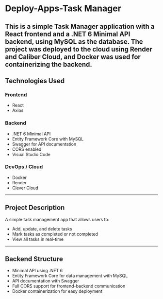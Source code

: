 # Deploy-Apps-Task Manager

This is a simple Task Manager application with a React frontend and a .NET 6 Minimal API backend, using MySQL as the database. The project was deployed to the cloud using Render and Caliber Cloud, and Docker was used for containerizing the backend.
---
## Technologies Used

### Frontend
- React  
- Axios  

### Backend
- .NET 6 Minimal API  
- Entity Framework Core with MySQL  
- Swagger for API documentation  
- CORS enabled  
- Visual Studio Code  

### DevOps / Cloud
- Docker  
- Render  
- Clever Cloud 
---
## Project Description

A simple task management app that allows users to:
- Add, update, and delete tasks  
- Mark tasks as completed or not completed  
- View all tasks in real-time  
---
## Backend Structure

- Minimal API using .NET 6  
- Entity Framework Core for data management with MySQL  
- API documentation with Swagger  
- Full CORS support for frontend-backend communication  
- Docker containerization for easy deployment  

